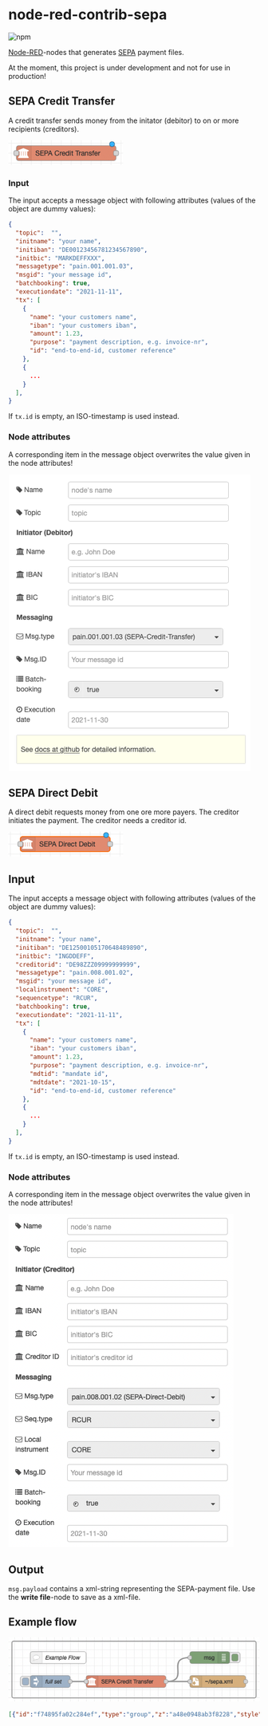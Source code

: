 # node-red-contrib-sepa
![npm](https://img.shields.io/npm/v/node-red-contrib-sepa)

[Node-RED](https://nodered.org/)-nodes that generates [SEPA](https://en.wikipedia.org/wiki/Single_Euro_Payments_Area) payment files.

At the moment, this project is under development and not for use in production!

## SEPA Credit Transfer
A credit transfer sends money from the initator (debitor) to on or more recipients (creditors). 

![Edit dialog](./img/sct_node.png)

### Input
The input accepts a message object with following attributes (values of the object are dummy values):
```json
{
  "topic":  "",
  "initname": "your name",
  "initiban": "DE00123456781234567890",
  "initbic": "MARKDEFFXXX",
  "messagetype": "pain.001.001.03",
  "msgid": "your message id",
  "batchbooking": true,
  "executiondate": "2021-11-11",
  "tx": [
    {
      "name": "your customers name",
      "iban": "your customers iban",
      "amount": 1.23,
      "purpose": "payment description, e.g. invoice-nr",
      "id": "end-to-end-id, customer reference"
    }, 
    {
      ...
    }
  ],
}
```

If `tx.id` is empty, an ISO-timestamp is used instead.

### Node attributes
A corresponding item in the message object overwrites the value given in the node attributes!

![Edit dialog](./img/sct_edit_dialog.png)


## SEPA Direct Debit
A direct debit requests money from one ore more payers. The creditor initiates the payment. The creditor needs a creditor id.

![Edit dialog](./img/sdd_node.png)


## Input
The input accepts a message object with following attributes (values of the object are dummy values):
```json
{
  "topic":  "",
  "initname": "your name",
  "initiban": "DE12500105170648489890",
  "initbic": "INGDDEFF",
  "creditorid": "DE98ZZZ09999999999",
  "messagetype": "pain.008.001.02",
  "msgid": "your message id",
  "localinstrument": "CORE",
  "sequencetype": "RCUR",
  "batchbooking": true,
  "executiondate": "2021-11-11",
  "tx": [
    {
      "name": "your customers name",
      "iban": "your customers iban",
      "amount": 1.23,
      "purpose": "payment description, e.g. invoice-nr",
      "mdtid": "mandate id",
      "mdtdate": "2021-10-15",
      "id": "end-to-end-id, customer reference"
    }, 
    {
      ...
    }
  ],
}
```

If `tx.id` is empty, an ISO-timestamp is used instead.

### Node attributes
A corresponding item in the message object overwrites the value given in the node attributes!

![Edit dialog](./img/sdd_edit_dialog.png)

## Output
`msg.payload` contains a xml-string representing the SEPA-payment file. Use the **write file**-node to save as a xml-file.


## Example flow

![Example flow](./img/example_flow.png)


```json
[{"id":"f74895fa02c284ef","type":"group","z":"a48e0948ab3f8228","style":{"stroke":"#999999","stroke-opacity":"1","fill":"none","fill-opacity":"1","label":true,"label-position":"nw","color":"#a4a4a4"},"nodes":["b9b2b8ee0223ba8d","b7edd1e9c5af78ed","a0d38c6dc8767af8","0f974e0347e06318","5b0d5c15e398c62d"],"x":274,"y":119,"w":612,"h":142},{"id":"b9b2b8ee0223ba8d","type":"inject","z":"a48e0948ab3f8228","g":"f74895fa02c284ef","name":"full set","props":[{"p":"topic","vt":"str"},{"p":"initname","v":"John Doe","vt":"str"},{"p":"initiban","v":"DE00123456781234567890","vt":"str"},{"p":"initbic","v":"MARKDEFFXXX","vt":"str"},{"p":"messagetype","v":"pain.001.001.03","vt":"str"},{"p":"msgid","v":"","vt":"date"},{"p":"batchbooking","v":"true","vt":"bool"},{"p":"executiondate","v":"2021-12-06","vt":"str"},{"p":"tx","v":"[{\"name\":\"Creditor 1\",\"iban\":\"DE00123456780000000001\",\"amount\":1.23,\"purpose\":\"sct1\",\"id\":\"e2e-id 1\"},{\"name\":\"Creditor 2\",\"iban\":\"DE00123456780000000002\",\"amount\":2.34,\"purpose\":\"sct2\",\"id\":\"e2e-id 2\"}]","vt":"json"}],"repeat":"","crontab":"","once":false,"onceDelay":0.1,"topic":"topicFromMessage","x":370,"y":220,"wires":[["a0d38c6dc8767af8"]]},{"id":"b7edd1e9c5af78ed","type":"debug","z":"a48e0948ab3f8228","g":"f74895fa02c284ef","name":"","active":true,"tosidebar":true,"console":false,"tostatus":false,"complete":"true","targetType":"full","statusVal":"","statusType":"auto","x":770,"y":160,"wires":[]},{"id":"a0d38c6dc8767af8","type":"sepa-sct","z":"a48e0948ab3f8228","g":"f74895fa02c284ef","name":"","topic":"topicFromNode","initname":"halli","initiban":"","initbic":"","messagetype":"pain.001.001.03","msgid":"","batchbooking":"true","executiondate":"2024-01-01","x":560,"y":220,"wires":[["b7edd1e9c5af78ed","0f974e0347e06318"]]},{"id":"0f974e0347e06318","type":"file","z":"a48e0948ab3f8228","g":"f74895fa02c284ef","name":"","filename":"~/sepa.xml","appendNewline":true,"createDir":false,"overwriteFile":"false","encoding":"none","x":790,"y":220,"wires":[[]]},{"id":"5b0d5c15e398c62d","type":"comment","z":"a48e0948ab3f8228","g":"f74895fa02c284ef","name":"Example Flow","info":"# Example Flow\n\nThe inject node provides a full set msg object with two transactions. Full set means, that all properties are set within the msg object and no config in the SEPA Credit Transfer node is needed.\n\nThe write file node writes the result into a file named sepa.xml in the users home directory (serverside!). \n","x":390,"y":160,"wires":[]}]
```